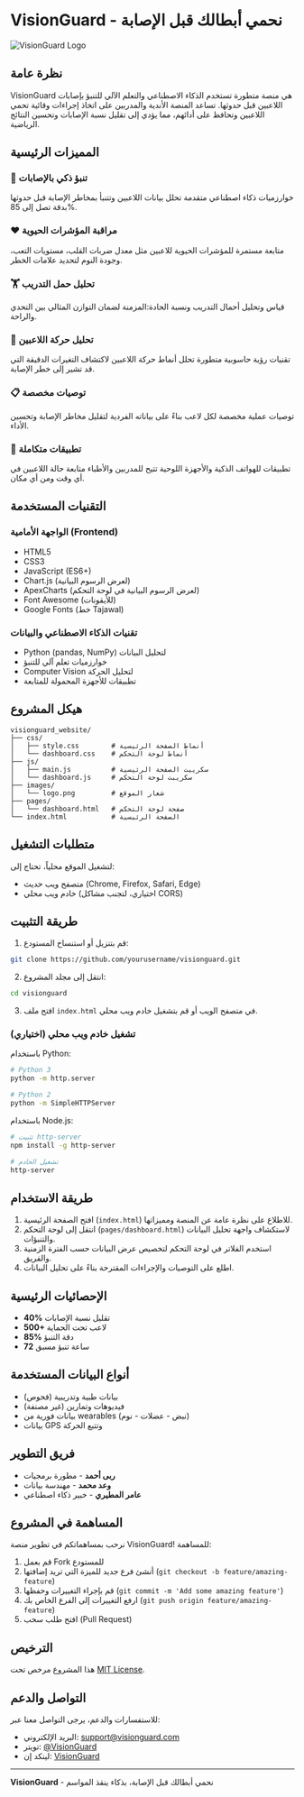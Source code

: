 # VisionGuard - نحمي أبطالك قبل الإصابة

![VisionGuard Logo](images/logo.png)

## نظرة عامة

VisionGuard هي منصة متطورة تستخدم الذكاء الاصطناعي والتعلم الآلي للتنبؤ بإصابات اللاعبين قبل حدوثها. تساعد المنصة الأندية والمدربين على اتخاذ إجراءات وقائية تحمي اللاعبين وتحافظ على أدائهم، مما يؤدي إلى تقليل نسبة الإصابات وتحسين النتائج الرياضية.

## المميزات الرئيسية

### 🧠 تنبؤ ذكي بالإصابات
خوارزميات ذكاء اصطناعي متقدمة تحلل بيانات اللاعبين وتتنبأ بمخاطر الإصابة قبل حدوثها بدقة تصل إلى 85%.

### ❤️ مراقبة المؤشرات الحيوية
متابعة مستمرة للمؤشرات الحيوية للاعبين مثل معدل ضربات القلب، مستويات التعب، وجودة النوم لتحديد علامات الخطر.

### 🏋️ تحليل حمل التدريب
قياس وتحليل أحمال التدريب ونسبة الحادة:المزمنة لضمان التوازن المثالي بين التحدي والراحة.

### 🏃 تحليل حركة اللاعبين
تقنيات رؤية حاسوبية متطورة تحلل أنماط حركة اللاعبين لاكتشاف التغيرات الدقيقة التي قد تشير إلى خطر الإصابة.

### 📋 توصيات مخصصة
توصيات عملية مخصصة لكل لاعب بناءً على بياناته الفردية لتقليل مخاطر الإصابة وتحسين الأداء.

### 📱 تطبيقات متكاملة
تطبيقات للهواتف الذكية والأجهزة اللوحية تتيح للمدربين والأطباء متابعة حالة اللاعبين في أي وقت ومن أي مكان.

## التقنيات المستخدمة

### الواجهة الأمامية (Frontend)
- HTML5
- CSS3
- JavaScript (ES6+)
- Chart.js (لعرض الرسوم البيانية)
- ApexCharts (لعرض الرسوم البيانية في لوحة التحكم)
- Font Awesome (للأيقونات)
- Google Fonts (خط Tajawal)

### تقنيات الذكاء الاصطناعي والبيانات
- Python (pandas, NumPy) لتحليل البيانات
- خوارزميات تعلم آلي للتنبؤ
- Computer Vision لتحليل الحركة
- تطبيقات للأجهزة المحمولة للمتابعة

## هيكل المشروع

```
visionguard_website/
├── css/
│   ├── style.css        # أنماط الصفحة الرئيسية
│   └── dashboard.css    # أنماط لوحة التحكم
├── js/
│   ├── main.js          # سكريبت الصفحة الرئيسية
│   └── dashboard.js     # سكريبت لوحة التحكم
├── images/
│   └── logo.png         # شعار الموقع
├── pages/
│   └── dashboard.html   # صفحة لوحة التحكم
└── index.html           # الصفحة الرئيسية
```

## متطلبات التشغيل

لتشغيل الموقع محلياً، تحتاج إلى:
- متصفح ويب حديث (Chrome, Firefox, Safari, Edge)
- خادم ويب محلي (اختياري، لتجنب مشاكل CORS)

## طريقة التثبيت

1. قم بتنزيل أو استنساخ المستودع:
```bash
git clone https://github.com/yourusername/visionguard.git
```

2. انتقل إلى مجلد المشروع:
```bash
cd visionguard
```

3. افتح ملف `index.html` في متصفح الويب أو قم بتشغيل خادم ويب محلي.

### تشغيل خادم ويب محلي (اختياري)

باستخدام Python:
```bash
# Python 3
python -m http.server

# Python 2
python -m SimpleHTTPServer
```

باستخدام Node.js:
```bash
# تثبيت http-server
npm install -g http-server

# تشغيل الخادم
http-server
```

## طريقة الاستخدام

1. افتح الصفحة الرئيسية (`index.html`) للاطلاع على نظرة عامة عن المنصة ومميزاتها.
2. انتقل إلى لوحة التحكم (`pages/dashboard.html`) لاستكشاف واجهة تحليل البيانات والتنبؤات.
3. استخدم الفلاتر في لوحة التحكم لتخصيص عرض البيانات حسب الفترة الزمنية والفريق.
4. اطلع على التوصيات والإجراءات المقترحة بناءً على تحليل البيانات.

## الإحصائيات الرئيسية

- **40%** تقليل نسبة الإصابات
- **500+** لاعب تحت الحماية
- **85%** دقة التنبؤ
- **72** ساعة تنبؤ مسبق

## أنواع البيانات المستخدمة

- بيانات طبية وتدريبية (فحوص)
- فيديوهات وتمارين (غير مصنفة)
- بيانات فورية من wearables (نبض - عضلات - نوم)
- بيانات GPS وتتبع الحركة

## فريق التطوير

- **ربى أحمد** - مطورة برمجيات
- **وعد محمد** - مهندسة بيانات
- **عامر المطيري** - خبير ذكاء اصطناعي

## المساهمة في المشروع

نرحب بمساهماتكم في تطوير منصة VisionGuard! للمساهمة:

1. قم بعمل Fork للمستودع
2. أنشئ فرع جديد للميزة التي تريد إضافتها (`git checkout -b feature/amazing-feature`)
3. قم بإجراء التغييرات وحفظها (`git commit -m 'Add some amazing feature'`)
4. ارفع التغييرات إلى الفرع الخاص بك (`git push origin feature/amazing-feature`)
5. افتح طلب سحب (Pull Request)

## الترخيص

هذا المشروع مرخص تحت [MIT License](LICENSE).

## التواصل والدعم

للاستفسارات والدعم، يرجى التواصل معنا عبر:
- البريد الإلكتروني: support@visionguard.com
- تويتر: [@VisionGuard](https://twitter.com/visionguard)
- لينكد إن: [VisionGuard](https://linkedin.com/company/visionguard)

---

**VisionGuard** - نحمي أبطالك قبل الإصابة، بذكاء ينقذ المواسم

